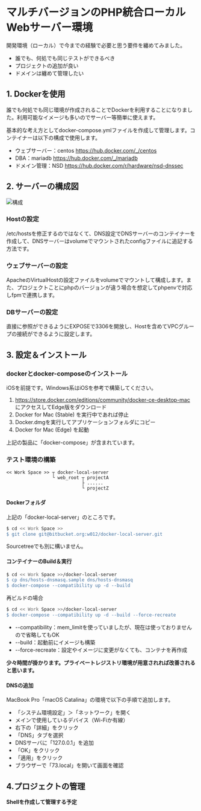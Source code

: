 # マルチバージョンのPHP統合ローカルWebサーバー環境

開発環境（ローカル）で今までの経験で必要と思う要件を纏めてみました。

* 誰でも、何処でも同じテストができるべき
* プロジェクトの追加が良い
* ドメインは纏めて管理したい

## 1. Dockerを使用
誰でも何処でも同じ環境が作成されることでDockerを利用することになりました。利用可能なイメージも多いのでサーバー等簡単に使えます。

基本的な考え方としてdocker-compose.ymlファイルを作成して管理します。コンテイナーは以下の構成で使用します。

* ウェブサーバー：centos https://hub.docker.com/_/centos
* DBA：mariadb https://hub.docker.com/_/mariadb
* ドメイン管理：NSD https://hub.docker.com/r/hardware/nsd-dnssec

## 2. サーバーの構成図

![構成](https://k.kakaocdn.net/dn/M4TlA/btqBEAc5OhU/tcTKt3YwWXVvlmsWvcdgk0/img.png "構成")

### Hostの設定
/etc/hostsを修正するのではなくて、DNS設定でDNSサーバーのコンテイナーを作成して、DNSサーバーはvolumeでマウントされたconfigファイルに追記する方法です。

### ウェブサーバーの設定
ApacheのVirtualHostの設定ファイルをvolumeでマウントして構成します。また、プロジェクトことにphpのバージョンが違う場合を想定してphpenvで対応しfpmで連携します。

### DBサーバーの設定
直接に参照ができるようにEXPOSEで3306を開放し、Hostを含めてVPCグループの接続ができるように設定します。

## 3. 設定＆インストール

### dockerとdocker-composeのインストール

iOSを前提です。Windows系はiOSを参考で構築してください。

1. https://store.docker.com/editions/community/docker-ce-desktop-mac にアクセスしてEdge版をダウンロード
2. Docker for Mac (Stable) を実行中であれば停止
3. Docker.dmgを実行してアプリケーションフォルダにコピー
4. Docker for Mac (Edge) を起動

上記の製品に「docker-compose」が含まれています。

### テスト環境の構築
```
<< Work Space >> ┬ docker-local-server
                 └ web_root ┬ projectA
                            ├ ......
                            └ projectZ
```

#### Dockerフォルダ
上記の「docker-local-server」のところです。

```bash
$ cd << Work Space >>
$ git clone git@bitbucket.org:w012/docker-local-server.git
```
Sourcetreeでも別に構いません。

#### コンテイナーのBuild＆実行

```bash
$ cd << Work Space >>/docker-local-server
$ cp dns/hosts-dnsmasq.sample dns/hosts-dnsmasq
$ docker-compose --compatibility up -d --build
```

再ビルドの場合
```bash
$ cd << Work Space >>/docker-local-server
$ docker-compose --compatibility up -d --build --force-recreate
```
* --compatibility：mem_limitを使っていましたが、現在は使っておりませんので省略してもOK
* --build：起動前にイメージも構築
* --force-recreate：設定やイメージに変更がなくても、コンテナを再作成

__少々時間が掛かります。プライベートレジストリ環境が用意されれば改善されると思います。__

#### DNSの追加

MacBook Pro「macOS Catalina」の環境で以下の手順で追加します。

* 「システム環境設定」＞「ネットワーク」を開く
* メインで使用しているデバイス（Wi-Fiか有線）
* 右下の「詳細」をクリック
* 「DNS」タブを選択
* DNSサーバに「127.0.0.1」を追加
* 「OK」をクリック
* 「適用」をクリック
* ブラウザーで「73.local」を開いて画面を確認

## 4.プロジェクトの管理

__Shellを作成して管理する予定__
